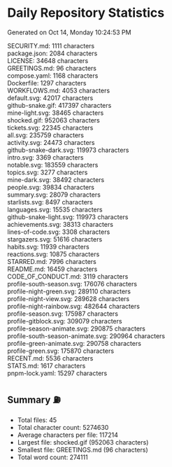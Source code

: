# Daily Repository Statistics 
Generated on Oct 14, Monday 10:24:53 PM  

SECURITY.md: 1111 characters  
package.json: 2084 characters  
LICENSE: 34648 characters  
GREETINGS.md: 96 characters  
compose.yaml: 1168 characters  
Dockerfile: 1297 characters  
WORKFLOWS.md: 4053 characters  
default.svg: 42017 characters  
github-snake.gif: 417397 characters  
mine-light.svg: 38465 characters  
shocked.gif: 952063 characters  
tickets.svg: 22345 characters  
all.svg: 235759 characters  
activity.svg: 24473 characters  
github-snake-dark.svg: 119973 characters  
intro.svg: 3369 characters  
notable.svg: 183559 characters  
topics.svg: 3277 characters  
mine-dark.svg: 38492 characters  
people.svg: 39834 characters  
summary.svg: 28079 characters  
starlists.svg: 8497 characters  
languages.svg: 15535 characters  
github-snake-light.svg: 119973 characters  
achievements.svg: 38313 characters  
lines-of-code.svg: 3308 characters  
stargazers.svg: 51616 characters  
habits.svg: 11939 characters  
reactions.svg: 10875 characters  
STARRED.md: 7996 characters  
README.md: 16459 characters  
CODE_OF_CONDUCT.md: 3119 characters  
profile-south-season.svg: 176076 characters  
profile-night-green.svg: 289110 characters  
profile-night-view.svg: 289628 characters  
profile-night-rainbow.svg: 482644 characters  
profile-season.svg: 175987 characters  
profile-gitblock.svg: 309079 characters  
profile-season-animate.svg: 290875 characters  
profile-south-season-animate.svg: 290964 characters  
profile-green-animate.svg: 290758 characters  
profile-green.svg: 175870 characters  
RECENT.md: 5536 characters  
STATS.md: 1617 characters  
pnpm-lock.yaml: 15297 characters  

## Summary ⛽  
- Total files: 45  
- Total character count: 5274630  
- Average characters per file: 117214  
- Largest file: shocked.gif (952063 characters)  
- Smallest file: GREETINGS.md (96 characters)  
- Total word count: 274111  
